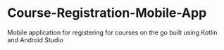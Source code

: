 # Course-Registration-Mobile-App
Mobile application for registering for courses on the go built using Kotlin and Android Studio
